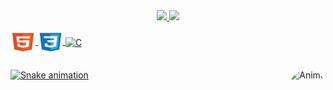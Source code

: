 <div align="center">
  <a href="https://github.com/batista29">
  <img height="150em" src="https://github-readme-stats.vercel.app/api?username=buzzfps&show_icons=true&theme=dark&include_all_commits=true&count_private=true"/>
  <img height="150em" src="https://github-readme-stats.vercel.app/api/top-langs/?username=buzzfps&layout=compact&langs_count=7&theme=dark"/>
</div>
<div style="display: inline_block"><br>
  <a href="https://www.w3schools.com/html/default.asp"><img align="center" alt="HTML" height="30" width="40" src="https://raw.githubusercontent.com/devicons/devicon/master/icons/html5/html5-original.svg">
  <a href="https://www.w3schools.com/css/"><img align="center" alt="CSS" height="30" width="40" src="https://raw.githubusercontent.com/devicons/devicon/master/icons/css3/css3-original.svg">
  <a href="https://www.w3schools.com/c/index.php/"><img align="center" alt="C" height="30" width="40" src="https://raw.githubusercontent.com/jmnote/z-icons/master/svg/c.svg">
  </div>
  <img align="right" alt="Anime" height="150" style="border-radius:75px;" src="https://forum.politz.com.br/proxy.php?image=https%3A%2F%2Fi.imgur.com%2FMI721uZ.gif&hash=1127c0fe1655fb27232b8f176c20dae7">

  
  ##
 
<div> 
 
  ![Snake animation](https://github.com/buzzfps/buzzfps/blob/output/github-contribution-grid-snake.svg)
 
</div>
